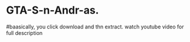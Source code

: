 # GTA-S-n-Andr-as.
#baasically, you click download and thn extract. watch youtube video for full description
